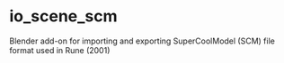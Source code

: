 # io_scene_scm
Blender add-on for importing and exporting SuperCoolModel (SCM) file format used in Rune (2001)
